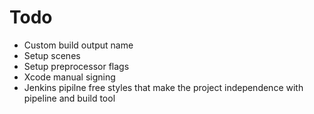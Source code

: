# Todo
- Custom build output name
- Setup scenes
- Setup preprocessor flags
- Xcode manual signing
- Jenkins pipilne free styles that make the project independence with pipeline and build tool